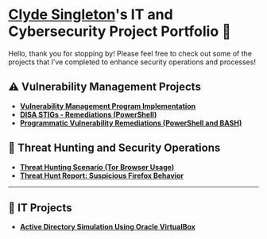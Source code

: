 # <a href="https://github.com/csingl202/">Clyde Singleton</a>'s IT and Cybersecurity Project Portfolio 🔐

Hello, thank you for stopping by! Please feel free to check out some of the projects that I’ve completed to enhance security operations and processes!


## ⚠️ Vulnerability Management Projects

- **[Vulnerability Management Program Implementation](https://github.com/csingl202/vulnerability_management_program)**
- **[DISA STIGs - Remediations (PowerShell) ](https://github.com/csingl202/csingl202/tree/main/STIGS)**
- **[Programmatic Vulnerability Remediations (PowerShell and BASH)](https://github.com/csingl202/programmatic-vulnerability-remediations)**

## 🚨 Threat Hunting and Security Operations

- **[Threat Hunting Scenario (Tor Browser Usage)](https://github.com/csingl202/threat-hunting-scenario-tor)**
- **[Threat Hunt Report: Suspicious Firefox Behavior](https://github.com/csingl202/threat-hunting-scenario-firefox)**

<hr/>

## 🤳 IT Projects

- **[Active Directory Simulation Using Oracle VirtualBox](https://github.com/csingl202/threat-hunting-scenario-tor)**

 

<!--
<img width="35" alt="image" src="https://github.com/user-attachments/assets/2f41c7cd-5ea8-4475-b451-a37161b6c3fb"> 
<img width="35" alt="image" src="https://github.com/user-attachments/assets/77649969-9910-4994-8b96-74a116cfb2a8">
-->
